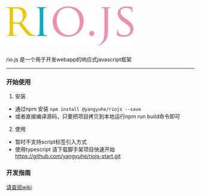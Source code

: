 # ![rio.js](https://github.com/chaojihexiang/rio/blob/master/riojs.png?raw=true)
<p>rio.js 是一个用于开发webapp的响应式javascript框架</p>


***


### 开始使用
1. 安装
* 通过npm 安装
<code>npm install @yangyuhe/riojs --save</code>
* 或者直接编译源码，只要把项目拷贝到本地运行npm run build命令即可
2. 使用  
* 暂时不支持script标签引入方式 
* 使用typescript 请下载脚手架项目快速开始
<a href="https://github.com/yangyuhe/riojs-start">https://github.com/yangyuhe/riojs-start.git</a>

### 开发指南
[请查阅wiki](https://github.com/yangyuhe/rio/wiki)











